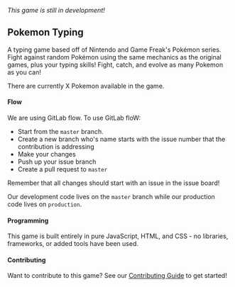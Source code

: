 *This game is still in development!*

## Pokemon Typing
A typing game based off of Nintendo and Game Freak's Pokémon series. Fight against random Pokémon 
using the same mechanics as the original games, plus your typing skills! Fight, catch, and evolve as 
many Pokemon as you can!

There are currently X Pokemon available in the game.

#### Flow 

We are using GitLab flow. To use GitLab floW:

- Start from the `master` branch.
- Create a new branch who's name starts with the issue number that the contribution is addressing
- Make your changes
- Push up your issue branch
- Create a pull request to `master`

Remember that all changes should start with an issue in the issue board!

Our development code lives on the `master` branch while our production code lives on `production`.

#### Programming

This game is built entirely in pure JavaScript, HTML, and CSS - no libraries, frameworks, or added 
tools have been used.

#### Contributing

Want to contribute to this game? See our [Contributing Guide](CONTRIBUTING.md) to get started!
